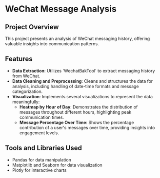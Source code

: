 # WeChat Message Analysis

## Project Overview
This project presents an analysis of WeChat messaging history, offering valuable insights into communication patterns. 

## Features
- **Data Extraction**: Utilizes 'WechatBakTool' to extract messaging history from WeChat.
- **Data Cleaning and Preprocessing**: Cleans and structures the data for analysis, including handling of date-time formats and message categorization.
- **Visualization**: Implements several visualizations to represent the data meaningfully:
  - **Heatmap by Hour of Day**: Demonstrates the distribution of messages throughout different hours, highlighting peak communication times.
  - **Message Percentage Over Time**: Shows the percentage contribution of a user's messages over time, providing insights into engagement levels.

## Tools and Libraries Used
- Pandas for data manipulation
- Matplotlib and Seaborn for data visualization
- Plotly for interactive charts

